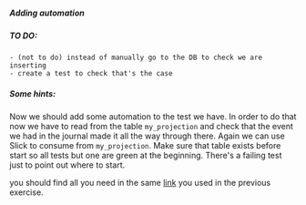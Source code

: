##### Adding automation

##### TO DO:
    - (not to do) instead of manually go to the DB to check we are inserting
    - create a test to check that's the case

##### Some hints:

Now we should add some automation to the test we have. In order to do that now we have to read from the table `my_projection` and check that the event we had in the journal made it all the way through there. Again we can use Slick to consume from `my_projection`. Make sure that table exists before start so all tests but one are green at the beginning. There's a failing test just to point out where to start.

you should find all you need in the same [link](https://doc.akka.io/docs/alpakka/current/slick.html) you used in the previous exercise.


